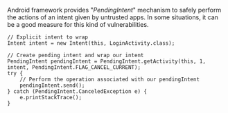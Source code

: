 
Android framework provides "*PendingIntent*" mechanism to safely perform the
actions of an intent given by untrusted apps. In some situations, it can be a
good measure for this kind of vulnerabilities.

    // Explicit intent to wrap
    Intent intent = new Intent(this, LoginActivity.class);

    // Create pending intent and wrap our intent
    PendingIntent pendingIntent = PendingIntent.getActivity(this, 1, intent, PendingIntent.FLAG_CANCEL_CURRENT);
    try {
        // Perform the operation associated with our pendingIntent
        pendingIntent.send();
    } catch (PendingIntent.CanceledException e) {
        e.printStackTrace();
    }


